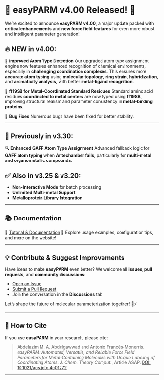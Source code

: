 # 🚀 easyPARM v4.00 Released! 🎉

We’re excited to announce **easyPARM v4.00**, a major update packed with **critical enhancements** and **new force field features** for even more robust and intelligent parameter generation!

## 🔥 NEW in v4.00:

🧠 **Improved Atom Type Detection**
Our upgraded atom type assignment engine now features enhanced recognition of chemical environments, especially in **challenging coordination complexes**.
This ensures more **accurate atom typing** using **molecular topology**, **ring strain**, **hybridization**, and **aromaticity analysis**, with better **metal-ligand recognition**.

🧬 **ff19SB for Metal-Coordinated Standard Residues**
Standard amino acid residues **coordinated to metal centers** are now typed using **ff19SB**, improving structural realism and parameter consistency in **metal-binding proteins**.

🚨 **Bug Fixes**
Numerous bugs have been fixed for better stability. 

---

## 🔄 Previously in v3.30:

🔍 **Enhanced GAFF Atom Type Assignment**
Advanced fallback logic for **GAFF atom typing** when **Antechamber fails**, particularly for **multi-metal and organometallic compounds**.

## ✅ Also in v3.25 & v3.20:

* **Non-Interactive Mode** for batch processing
* **Unlimited Multi-metal Support**
* **Metalloprotein Library Integration**

---

## 📚 Documentation

📖 [Tutorial & Documentation](https://abdelazim-abdelgawwad.github.io/Tutorial/)
📂 Explore usage examples, configuration tips, and more on the website!

---

## 💡 Contribute & Suggest Improvements

Have ideas to make **easyPARM** even better?
We welcome all **issues**, **pull requests**, and **community discussions**:

* [Open an Issue](https://github.com/Abdelazim-Abdelgawwad/easyPARM/issues)
* [Submit a Pull Request](https://github.com/Abdelazim-Abdelgawwad/easyPARM/pulls)
* Join the conversation in the **Discussions** tab

Let’s shape the future of molecular parameterization together! 🧪⚡

---

## 📖 How to Cite

If you use **easyPARM** in your research, please cite:

> Abdelazim M. A. Abdelgawwad and Antonio Francés-Monerris.
> *easyPARM: Automated, Versatile, and Reliable Force Field Parameters for Metal-Containing Molecules with Unique Labeling of Coordinating Atoms.*
> *J. Chem. Theory Comput.*, Article ASAP.
> [DOI: 10.1021/acs.jctc.4c01272](https://doi.org/10.1021/acs.jctc.4c01272)

---


